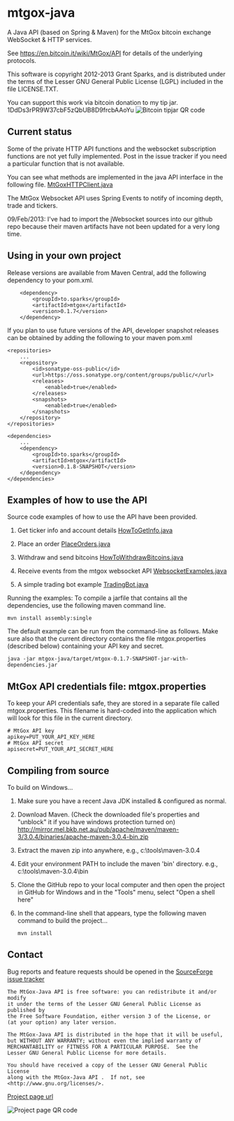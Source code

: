 mtgox-java
==========

A Java API (based on Spring & Maven) for the MtGox bitcoin exchange WebSocket & HTTP services.

See https://en.bitcoin.it/wiki/MtGox/API for details of the underlying protocols.

This software is copyright 2012-2013 Grant Sparks, and is distributed under the terms of the Lesser GNU General Public License (LGPL) included in the file LICENSE.TXT.

You can support this work via bitcoin donation to my tip jar.  1DdDs3rPR9W37cbF5zQbUB8D9frcbAAoYu
![Bitcoin tipjar QR code](https://raw.github.com/GrantSparks/mtgox-java/master/tipjar.png "bitcoin tipjar address")

Current status
--------------

Some of the private HTTP API functions and the websocket subscription functions are not yet fully implemented.  Post in the issue tracker if you need a particular function that is not available.  

You can see what methods are implemented in the java API interface in the following file.  [MtGoxHTTPClient.java](https://raw.github.com/GrantSparks/mtgox-java/master/src/main/java/to/sparks/mtgox/MtGoxHTTPClient.java "source code example")

The MtGox Websocket API uses Spring Events to notify of incoming depth, trade and tickers.

09/Feb/2013: I've had to import the jWebsocket sources into our github repo because their maven artifacts have not been updated for a very long time.

Using in your own project
-------------------------

Release versions are available from Maven Central, add the following dependency to your pom.xml.

        <dependency>
            <groupId>to.sparks</groupId>
            <artifactId>mtgox</artifactId>
            <version>0.1.7</version>
        </dependency>

If you plan to use future versions of the API, developer snapshot releases can be obtained by adding the following to your maven pom.xml

    <repositories>
        ...
        <repository>
            <id>sonatype-oss-public</id>
            <url>https://oss.sonatype.org/content/groups/public/</url>
            <releases>
                <enabled>true</enabled>
            </releases>
            <snapshots>
                <enabled>true</enabled>
            </snapshots>
        </repository>
    </repositories>

    <dependencies>
        ...
        <dependency>
            <groupId>to.sparks</groupId>
            <artifactId>mtgox</artifactId>
            <version>0.1.8-SNAPSHOT</version>
        </dependency>
    </dependencies>

Examples of how to use the API
------------------------------

Source code examples of how to use the API have been provided.

1.  Get ticker info and account details [HowToGetInfo.java](https://raw.github.com/GrantSparks/mtgox-java/master/src/main/java/to/sparks/mtgox/example/HowToGetInfo.java "source code example")

2.  Place an order [PlaceOrders.java](https://raw.github.com/GrantSparks/mtgox-java/master/src/main/java/to/sparks/mtgox/example/PlaceOrders.java "source code example")

3.  Withdraw and send bitcoins [HowToWithdrawBitcoins.java](https://raw.github.com/GrantSparks/mtgox-java/master/src/main/java/to/sparks/mtgox/example/HowToWithdrawBitcoins.java "source code example")

4.  Receive events from the mtgox websocket API [WebsocketExamples.java](https://raw.github.com/GrantSparks/mtgox-java/master/src/main/java/to/sparks/mtgox/example/WebsocketExamples.java "source code example")

5.  A simple trading bot example [TradingBot.java](https://raw.github.com/GrantSparks/mtgox-java/master/src/main/java/to/sparks/mtgox/example/TradingBot.java "source code example")

Running the examples:  To compile a jarfile that contains all the dependencies, use the following maven command line.

    mvn install assembly:single

The default example can be run from the command-line as follows.  Make sure also that the current directory  contains the file mtgox.properties (described below) containing your API key and secret.

    java -jar mtgox-java/target/mtgox-0.1.7-SNAPSHOT-jar-with-dependencies.jar

MtGox API credentials file: mtgox.properties
------------------------

To keep your API credentials safe, they are stored in a separate file called mtgox.properties.  This filename is hard-coded into the application which will look for this file in the current directory.

    # MtGox API key
    apikey=PUT_YOUR_API_KEY_HERE
    # MtGox API secret
    apisecret=PUT_YOUR_API_SECRET_HERE

Compiling from source
---------------------

To build on Windows...

1.  Make sure you have a recent Java JDK installed & configured as normal.

2.  Download Maven.  (Check the downloaded file's properties and "unblock" it if you have windows protection turned on)
http://mirror.mel.bkb.net.au/pub/apache/maven/maven-3/3.0.4/binaries/apache-maven-3.0.4-bin.zip

3.  Extract the maven zip into anywhere, e.g., c:\tools\maven-3.0.4

4.  Edit your environment PATH to include the maven 'bin' directory.  e.g., c:\tools\maven-3.0.4\bin

5.  Clone the GitHub repo to your local computer and then open the project in GitHub for Windows and in the "Tools" menu, select "Open a shell here"

6.  In the command-line shell that appears, type the following maven command to build the project...

        mvn install

Contact
-------

Bug reports and feature requests should be opened in the [SourceForge issue tracker](https://github.com/GrantSparks/mtgox-java/issues "SourceForge issue tracker")

    The MtGox-Java API is free software: you can redistribute it and/or modify
    it under the terms of the Lesser GNU General Public License as published by
    the Free Software Foundation, either version 3 of the License, or
    (at your option) any later version.

    The MtGox-Java API is distributed in the hope that it will be useful,
    but WITHOUT ANY WARRANTY; without even the implied warranty of
    MERCHANTABILITY or FITNESS FOR A PARTICULAR PURPOSE.  See the
    Lesser GNU General Public License for more details.

    You should have received a copy of the Lesser GNU General Public License
    along with the MtGox-Java API .  If not, see <http://www.gnu.org/licenses/>.


[Project page url](http://goo.gl/OJ02G "mtgox-java project page home")

![Project page QR code](https://raw.github.com/GrantSparks/mtgox-java/master/qr.png "mt-gox java project page QR code")

